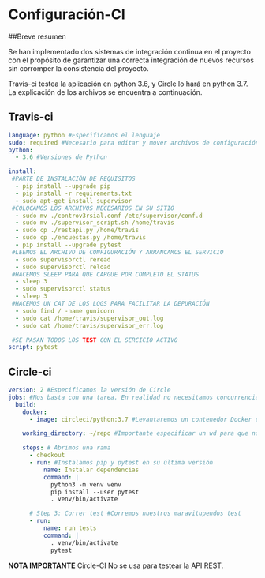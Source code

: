 # Configuración-CI

##Breve resumen

Se han implementado dos sistemas de integración continua en el proyecto con el propósito de garantizar una correcta integración de nuevos recursos sin corromper la consistencia del proyecto. 

Travis-ci testea la aplicación en python 3.6, y Circle lo hará en python 3.7. La explicación de los archivos se encuentra a continuación.

## Travis-ci

```yaml
language: python #Especificamos el lenguaje
sudo: required #Necesario para editar y mover archivos de configuración
python:
  - 3.6 #Versiones de Python

install:
 #PARTE DE INSTALACIÓN DE REQUISITOS
  - pip install --upgrade pip
  - pip install -r requirements.txt
  - sudo apt-get install supervisor
 #COLOCAMOS LOS ARCHIVOS NECESARIOS EN SU SITIO
  - sudo mv ./controv3rsial.conf /etc/supervisor/conf.d
  - sudo mv ./supervisor_script.sh /home/travis
  - sudo cp ./restapi.py /home/travis
  - sudo cp ./encuestas.py /home/travis
  - pip install --upgrade pytest
 #LEEMOS EL ARCHIVO DE CONFIGURACIÓN Y ARRANCAMOS EL SERVICIO
  - sudo supervisorctl reread
  - sudo supervisorctl reload
 #HACEMOS SLEEP PARA QUE CARGUE POR COMPLETO EL STATUS
  - sleep 3
  - sudo supervisorctl status
  - sleep 3
 #HACEMOS UN CAT DE LOS LOGS PARA FACILITAR LA DEPURACIÓN
  - sudo find / -name gunicorn
  - sudo cat /home/travis/supervisor_out.log
  - sudo cat /home/travis/supervisor_err.log

 #SE PASAN TODOS LOS TEST CON EL SERCICIO ACTIVO
script: pytest
```

## Circle-ci

```yaml
version: 2 #Especificamos la versión de Circle
jobs: #Nos basta con una tarea. En realidad no necesitamos concurrencia de momento...
  build:
    docker:
      - image: circleci/python:3.7 #Levantaremos un contenedor Docker con python 3.7

    working_directory: ~/repo #Importante especificar un wd para que no se lie buscando cosas

    steps: # Abrimos una rama
      - checkout
      - run: #Instalamos pip y pytest en su última versión
          name: Instalar dependencias
          command: |
            python3 -m venv venv
            pip install --user pytest
            . venv/bin/activate

      # Step 3: Correr test #Corremos nuestros maravitupendos test
      - run:
          name: run tests
          command: |
            . venv/bin/activate
            pytest 
```

**NOTA IMPORTANTE** Circle-CI No se usa para testear la API REST.

